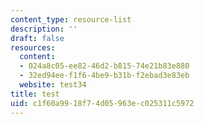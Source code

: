 ```yaml
---
content_type: resource-list
description: ''
draft: false
resources:
  content:
  - 024a8c05-ee82-46d2-b815-74e21b83e880
  - 32ed94ee-f1f6-4be9-b31b-f2ebad3e83eb
  website: test34
title: test
uid: c1f60a99-18f7-4d05-963e-c025311c5972
---
```

